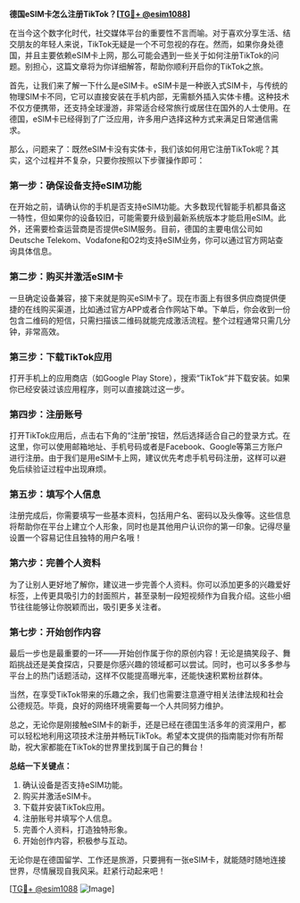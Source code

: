 **德国eSIM卡怎么注册TikTok？[[TG💪+ @esim1088](https://t.me/s/esim1088)]**

在当今这个数字化时代，社交媒体平台的重要性不言而喻。对于喜欢分享生活、结交朋友的年轻人来说，TikTok无疑是一个不可忽视的存在。然而，如果你身处德国，并且主要依赖eSIM卡上网，那么可能会遇到一些关于如何注册TikTok的问题。别担心，这篇文章将为你详细解答，帮助你顺利开启你的TikTok之旅。

首先，让我们来了解一下什么是eSIM卡。eSIM卡是一种嵌入式SIM卡，与传统的物理SIM卡不同，它可以直接安装在手机内部，无需额外插入实体卡槽。这种技术不仅方便携带，还支持全球漫游，非常适合经常旅行或居住在国外的人士使用。在德国，eSIM卡已经得到了广泛应用，许多用户选择这种方式来满足日常通信需求。

那么，问题来了：既然eSIM卡没有实体卡，我们该如何用它注册TikTok呢？其实，这个过程并不复杂，只要你按照以下步骤操作即可：

### **第一步：确保设备支持eSIM功能**
在开始之前，请确认你的手机是否支持eSIM功能。大多数现代智能手机都具备这一特性，但如果你的设备较旧，可能需要升级到最新系统版本才能启用eSIM。此外，还需要检查运营商是否提供eSIM服务。目前，德国的主要电信公司如Deutsche Telekom、Vodafone和O2均支持eSIM业务，你可以通过官方网站查询具体信息。

### **第二步：购买并激活eSIM卡**
一旦确定设备兼容，接下来就是购买eSIM卡了。现在市面上有很多供应商提供便捷的在线购买渠道，比如通过官方APP或者合作网站下单。下单后，你会收到一份包含二维码的短信，只需扫描该二维码就能完成激活流程。整个过程通常只需几分钟，非常高效。

### **第三步：下载TikTok应用**
打开手机上的应用商店（如Google Play Store），搜索“TikTok”并下载安装。如果你已经安装过该应用程序，则可以直接跳过这一步。

### **第四步：注册账号**
打开TikTok应用后，点击右下角的“注册”按钮，然后选择适合自己的登录方式。在这里，你可以使用邮箱地址、手机号码或者是Facebook、Google等第三方账户进行注册。由于我们是用eSIM卡上网，建议优先考虑手机号码注册，这样可以避免后续验证过程中出现麻烦。

### **第五步：填写个人信息**
注册完成后，你需要填写一些基本资料，包括用户名、密码以及头像等。这些信息将帮助你在平台上建立个人形象，同时也是其他用户认识你的第一印象。记得尽量设置一个容易记住且独特的用户名哦！

### **第六步：完善个人资料**
为了让别人更好地了解你，建议进一步完善个人资料。你可以添加更多的兴趣爱好标签，上传更具吸引力的封面照片，甚至录制一段短视频作为自我介绍。这些小细节往往能够让你脱颖而出，吸引更多关注者。

### **第七步：开始创作内容**
最后一步也是最重要的一环——开始创作属于你的原创内容！无论是搞笑段子、舞蹈挑战还是美食探店，只要是你感兴趣的领域都可以尝试。同时，也可以多多参与平台上的热门话题活动，这样不仅能提高曝光率，还能快速积累粉丝群体。

当然，在享受TikTok带来的乐趣之余，我们也需要注意遵守相关法律法规和社会公德规范。毕竟，良好的网络环境需要每一个人共同努力维护。

总之，无论你是刚接触eSIM卡的新手，还是已经在德国生活多年的资深用户，都可以轻松地利用这项技术注册并畅玩TikTok。希望本文提供的指南能对你有所帮助，祝大家都能在TikTok的世界里找到属于自己的舞台！

**总结一下关键点：**
1. 确认设备是否支持eSIM功能。
2. 购买并激活eSIM卡。
3. 下载并安装TikTok应用。
4. 注册账号并填写个人信息。
5. 完善个人资料，打造独特形象。
6. 开始创作内容，积极参与互动。

无论你是在德国留学、工作还是旅游，只要拥有一张eSIM卡，就能随时随地连接世界，尽情展现自我风采。赶紧行动起来吧！

[[TG💪+ @esim1088](https://t.me/s/esim1088) ![Image](https://i.postimg.cc/4NQfJmqS/Snipaste-2025-05-13-00-14-12.png)]